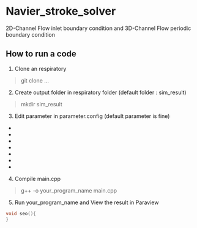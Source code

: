 # Navier_stroke_solver
2D-Channel Flow inlet boundary condition and 3D-Channel Flow periodic boundary condition
## How to run a code
1. Clone an respiratory
>git clone ...
2. Create output folder in respiratory folder (default folder : sim_result)
>mkdir sim_result
3. Edit parameter in parameter.config (default parameter is fine)
-
-
-
-
-
-
-
4. Compile main.cpp
>g++ -o your_program_name main.cpp
5. Run your_program_name and View the result in Paraview
```c++
void seo(){
}
```
